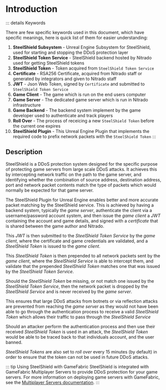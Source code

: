 # Introduction

::: details Keywords  

There are few specific keywords used in this document, which have specific meanings, here is quick list of them for easier understanding:  

1. **SteelShield Subsystem** - Unreal Engine Subsystem for SteelShield, used for starting and stopping the DDoS protection layer
2. **SteelShield Token Service** - SteelShield backend hosted by Nitrado used for getting SteelShield tokens
3. **SteelShield Token** - Token acquired from `SteelShield Token Service`
4. **Certificate** - RSA256 Certificate, acquired from Nitrado staff or generated by integrators and given to Nitrado staff
5. **JWT** - Json Web Token, signed by `Certificate` and submitted to `SteelShield Token Service`
6. **Game Client** - The game which is run on the end users computer
7. **Game Server** - The dedicated game server which is run in Nitrado infrastructure
8. **Game Backend** - The backend system implement by the game developer used to authenticate and track players
9. **Roll Over** -  The process of receicing a new `SteelShield Token` before the current one expires
10. **SteelShield Plugin** - This Unreal Engine Plugin that implements the required code to prefix network packets with
    the `SteelShield Token`
:::

## Description

SteelShield is a DDoS protection system designed for the specific purpose of protecting game servers from large scale DDoS
attacks. It achieves this by intercepting network traffic on the path to the game server, and identifying whether the
combination of source address, destination address, port and network packet contents match the type of packets which
would normally be expected for that game server.

The SteelShield Plugin for Unreal Engine enables better and more accurate packet matching by the SteelShield service.
This is achieved by having a backend system, typically the *game server*, authenticate the client via a
username/password account system, and then issue the *game client* a *JWT* containing the account and game details, and
signed with a *certificate* that is shared between the game author and Nitrado.

This *JWT* is then submitted to the *SteelShield Token Service* by the *game client*, where the certificate and game
credentials are validated, and a *SteelShield Token* is issued to the *game client*.

This *SteelShield Token* is then prepended to all network packets sent by the *game client*, where the *SteelShield
Service* is able to intercept them, and validate that the prepended *SteelShield Token* matches one that was issued by
the *SteelShield Token Service*.

Should the *SteelShield Token* be missing, or not match one issued by the *SteelShield Token Service*, then the network
packet is dropped by the *SteelShield Service* and is never received by the *game server*.

This ensures that large DDoS attacks from botnets or via reflection attacks are prevented from reaching the *game
server* as they would not have been able to go through the authentication process to receive a valid *SteelShield Token*
which allows their traffic to pass through the *SteelShield Service*

Should an attacker perform the authentication process and then use their received *SteelShield Token* is used in an attack,
the *SteelShield Token* would be able to be traced back to that individuals account, and the user banned.

*SteelShield Tokens* are also set to *roll over* every 15 minutes (by default) in order to ensure that the token can not
be used in future DDoS attacks.

::: tip Using SteelShield with GameFabric
SteelShield is integrated with GameFabric Multiplayer Servers to provide DDoS protection for your game servers. For more information on deploying game servers with GameFabric, see the [Multiplayer Servers documentation](/multiplayer-servers/getting-started/introduction).
:::
